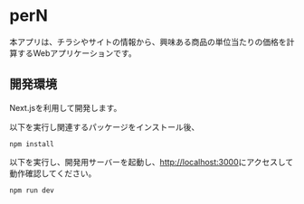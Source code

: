 # perN

本アプリは、チラシやサイトの情報から、興味ある商品の単位当たりの価格を計算するWebアプリケーションです。

## 開発環境

Next.jsを利用して開発します。

以下を実行し関連するパッケージをインストール後、

~~~shell
npm install
~~~

以下を実行し、開発用サーバーを起動し、[http://localhost:3000](http://localhost:3000)にアクセスして動作確認してください。

~~~shell
npm run dev
~~~

